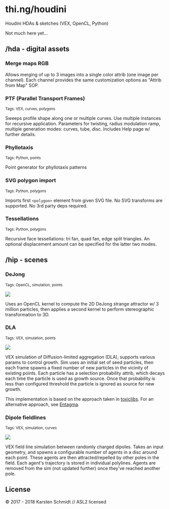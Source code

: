 
# thi.ng/houdini

Houdini HDAs &amp; sketches (VEX, OpenCL, Python)

Not much here yet...

## /hda - digital assets

### Merge maps RGB

Allows merging of up to 3 images into a single color attrib (one image per
channel). Each channel provides the same customization options as "Attrib from
Map" SOP.

### PTF (Parallel Transport Frames)

<small>Tags: VEX, curves, polygons</small>

Sweeps profile shape along one or multiple curves. Use multiple instances for
recursive application. Parameters for twisting, radius modulation ramp,
multiple generation modes: curves, tube, disc. Includes Help page w/ further
details.

### Phyllotaxis

<small>Tags: Python, points</small>

Point generator for phyllotaxis patterns

### SVG polygon import

<small>Tags: Python, polygons</small>

Imports first `<polygon>` element from given SVG file. No SVG transforms are
supported. No 3rd party deps required.

### Tessellations

<small>Tags: Python, polygons</small>

Recursive face tessellations: tri fan, quad fan, edge split triangles. An
optional displacement amount can be specified for the latter two modes.

## /hip - scenes

### DeJong

<small>Tags: OpenCL, simulation, points</small>

![](assets/dejong.jpg)

Uses an OpenCL kernel to compute the 2D DeJong strange attractor w/ 3 million
particles, then applies a second kernel to perform stereographic transformation
to 3D.

### DLA

<small>Tags: VEX, simulation, points</small>

![](assets/dla.jpg)

VEX simulation of Diffusion-limited aggregation (DLA), supports various params
to control growth. Sim uses an initial set of seed particles, then each frame
spawns a fixed number of new particles in the vicinity of existing points. Each
particle has a selection probability attrib, which decays each time the
particle is used as growth source. Once that probability is less than
configured threshold the particle is ignored as source for new growth.

This implementation is based on the approach taken in [toxiclibs](http://toxiclibs.org/2010/02/new-package-simutils/). For an alternative approach, see [Entagma](http://www.entagma.com/vex-in-houdini-diffusion-limited-aggregation-plus-rendering-in-mantra-redshift/).

### Dipole fieldlines

<small>Tags: VEX, simulation, curves</small>

![](assets/dipoles.jpg)

VEX field line simulation between randomly charged dipoles. Takes an input
geometry, and spawns a configurable number of agents in a disc around each
point. These agents are then attracted/repelled by other poles in the field.
Each agent's trajectory is stored in individual polylines. Agents are removed
from the sim (not updated further) once they've reached another pole.

## License

&copy; 2017 - 2018 Karsten Schmidt // ASL2 licensed
